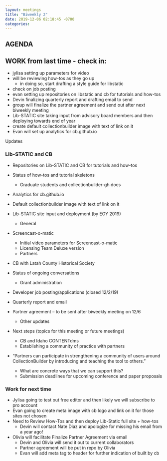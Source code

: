 ```yaml
---
layout: meetings
title: "Biweekly 2"
date: 2019-12-06 02:18:45 -0700
categories: 
---
```

## AGENDA

## WORK from last time - check in: 

- jylisa setting up parameters for video
- will be reviewing how-tos as they go up
    - in doing so, start drafting a style guide for libstatic
- check on job posting
- evan setting up repositories on libstatic and cb for tutorials and how-tos
- Devin finalizing quarterly report and drafting email to send 
- group will finalize the partner agreement and send out after next biweekly meeting
- Lib-STATIC site taking input from advisory board members and then deploying towards end of year
- create default collectionbuilder image with text of link on it
- Evan will set up analytics for cb.github.io 


Updates

### Lib-STATIC and CB

- Repositories on Lib-STATIC and CB for tutorials and how-tos
- Status of how-tos and tutorial skeletons
    - Graduate students and collectionbuilder-gh docs

- Analytics for cb.github.io

- Default collectionbuilder image with text of link on it

- Lib-STATIC site input and deployment (by EOY 2019)
    - General

- Screencast-o-matic
    - Initial video parameters for Screencast-o-matic
    - Licensing Team Deluxe version
    - Partners

- CB with Latah County Historical Society

- Status of ongoing conversations
    - Grant administration

- Developer job posting/applications (closed 12/2/19)

- Quarterly report and email

- Partner agreement – to be sent after biweekly meeting on 12/6
    - Other updates

- Next steps (topics for this meeting or future meetings)
    - CB and Idaho CONTENTdms
    - Establishing a community of practice with partners

- “Partners can participate in strengthening a community of users around CollectionBuilder by introducing and teaching the tool to others.”
    - What are concrete ways that we can support this?
    - Submission deadlines for upcoming conference and paper proposals


### Work for next time  

- Jylisa going to test out free editor and then likely we will subscribe to pro account
- Evan going to create meta image with cb logo and link on it for those sites not chosen
- Need to Review How-Tos and then deploy Lib-Static full site + how-tos
    - Devin will contact Nate Diaz and apologize for missing his email from a year ago!
- Olivia will facilitate Finalize Partner Agreement via email
    - Devin and Olivia will send it out to current collaborators
    - Partner agreement will be put in repo by Olivia
    - Evan will add meta tag to header for further indication of built by cb

